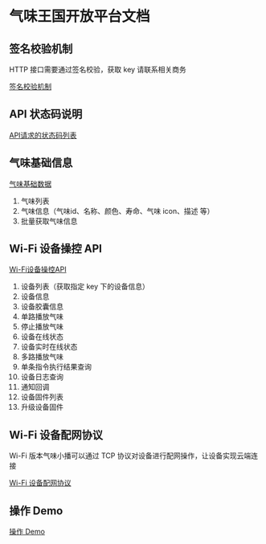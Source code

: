# 气味王国开放平台文档

## 签名校验机制

HTTP 接口需要通过签名校验，获取 key 请联系相关商务

[签名校验机制](./signature.md)

## API 状态码说明

[API请求的状态码列表](./code.md)

## 气味基础信息

[气味基础数据](./basic.md)

1. 气味列表
2. 气味信息（气味id、名称、颜色、寿命、气味 icon、描述 等）
3. 批量获取气味信息

## Wi-Fi 设备操控 API

[Wi-Fi设备操控API](./wifi.md)

1. 设备列表（获取指定 key 下的设备信息）
2. 设备信息
3. 设备胶囊信息
4. 单路播放气味
5. 停止播放气味
6. 设备在线状态
7. 设备实时在线状态
8. 多路播放气味
9. 单条指令执行结果查询
10. 设备日志查询
11. 通知回调
12. 设备固件列表
13. 升级设备固件

## Wi-Fi 设备配网协议

Wi-Fi 版本气味小播可以通过 TCP 协议对设备进行配网操作，让设备实现云端连接

[Wi-Fi 设备配网协议](./ap.md)

## 操作 Demo

[操作 Demo](./demo.md)
